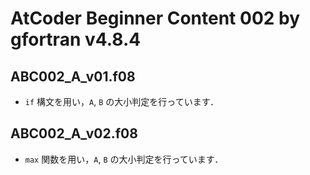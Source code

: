 # AtCoder Beginner Content 002  by gfortran v4.8.4 #

## ABC002_A_v01.f08 ##
* `if` 構文を用い，`A`, `B` の大小判定を行っています．

## ABC002_A_v02.f08 ##
* `max` 関数を用い，`A`, `B` の大小判定を行っています．
